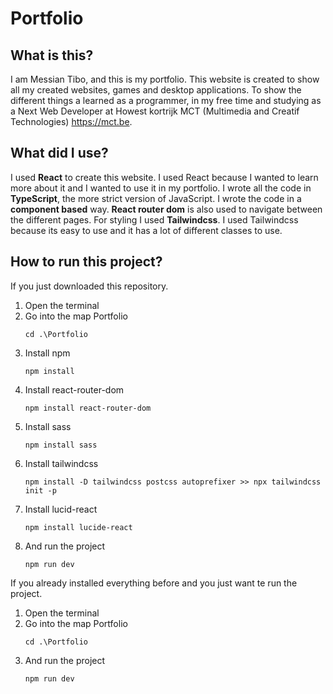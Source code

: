 # Portfolio

## What is this?
I am Messian Tibo, and this is my portfolio. This website is created to show all my created websites, games and desktop applications.
To show the different things a learned as a programmer, in my free time and studying as a Next Web Developer at Howest kortrijk MCT (Multimedia and Creatif Technologies) https://mct.be.

## What did I use?
I used **React** to create this website. I used React because I wanted to learn more about it and I wanted to use it in my portfolio.
I wrote all the code in **TypeScript**, the more strict version of JavaScript. I wrote the code in a **component based** way.
**React router dom** is also used to navigate between the different pages.
For styling I used **Tailwindcss**. I used Tailwindcss because its easy to use and it has a lot of different classes to use.


## How to run this project?
If you just downloaded this repository.
1) Open the terminal
2) Go into the map Portfolio
    ```shell
    cd .\Portfolio
    ```
3) Install npm
    ```shell
    npm install
    ```
4) Install react-router-dom
    ```shell
    npm install react-router-dom
    ```
5) Install sass
    ```shell
    npm install sass
    ```
6) Install tailwindcss
     ```shell
    npm install -D tailwindcss postcss autoprefixer >> npx tailwindcss init -p
    ```
7) Install lucid-react
    ```shell
    npm install lucide-react
    ```
8) And run the project
    ```shell
    npm run dev
    ```

If you already installed everything before and you just want te run the project.
1) Open the terminal
2) Go into the map Portfolio
    ```shell
    cd .\Portfolio
    ```
3) And run the project
    ```shell
    npm run dev
    ```